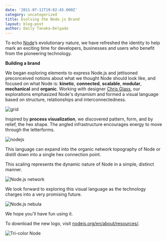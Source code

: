 ```yaml
---
date: '2011-07-11T19:02:45.000Z'
category: uncategorized
title: Evolving the Node.js Brand
layout: blog-post
author: Emily Tanaka-Delgado
---
```


To echo [Node](https://nodejs.org/)’s evolutionary nature, we have refreshed the identity to help mark an exciting time for developers, businesses and users who benefit from the pioneering technology.

**Building a brand**

We began exploring elements to express Node.js and jettisoned preconceived notions about what we thought Node should look like, and focused on what Node is: **kinetic**, **connected**, **scalable**, **modular**, **mechanical** and **organic**. Working with designer [Chris Glass](http://www.chrisglass.com/), our explorations emphasized Node's dynamism and formed a visual language based on structure, relationships and interconnectedness.

![grid](/static/images/blog/uncategorized/evolving-the-node-js-brand/grid.png)

Inspired by **process visualization**, we discovered pattern, form, and by relief, the hex shape. The angled infrastructure encourages energy to move through the letterforms.

![nodejs](/static/images/blog/uncategorized/evolving-the-node-js-brand/nodejs.png)

This language can expand into the organic network topography of Node or distill down into a single hex connection point.

This scaling represents the dynamic nature of Node in a simple, distinct manner.

![Node.js network](/static/images/blog/uncategorized/evolving-the-node-js-brand/network.png)

We look forward to exploring this visual language as the technology charges into a very promising future.

![Node.js nebula](/static/images/blog/uncategorized/evolving-the-node-js-brand/node.png)

We hope you'll have fun using it.

To download the new logo, visit [nodejs.org/en/about/resources/](/about/resources/).

![Tri-color Node](/static/images/blog/uncategorized/evolving-the-node-js-brand/tri-color-node.png)
